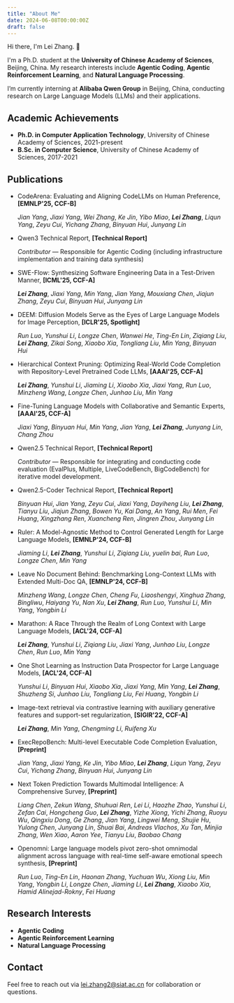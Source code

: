 ```yaml
---
title: "About Me"
date: 2024-06-08T00:00:00Z
draft: false
---
```


Hi there, I'm Lei Zhang. 👋

I'm a Ph.D. student at the **University of Chinese Academy of Sciences**, Beijing, China.
My research interests include **Agentic Coding**, **Agentic Reinforcement Learning**, and **Natural Language Processing**.

I’m currently interning at **Alibaba Qwen Group** in Beijing, China, conducting research on Large Language Models (LLMs) and their applications.

## Academic Achievements

- **Ph.D. in Computer Application Technology**, University of Chinese Academy of Sciences, 2021-present
- **B.Sc. in Computer Science**, University of Chinese Academy of Sciences, 2017-2021

## Publications
- CodeArena: Evaluating and Aligning CodeLLMs on Human Preference, **[EMNLP'25, CCF-B]**

    *Jian Yang*, *Jiaxi Yang*, *Wei Zhang*, *Ke Jin*, *Yibo Miao*, ***Lei Zhang***, *Liqun Yang*, *Zeyu Cui*, *Yichang Zhang*, *Binyuan Hui*, *Junyang Lin*

- Qwen3 Technical Report, **[Technical Report]**

    *Contributor* — Responsible for Agentic Coding (including infrastructure implementation and training data synthesis)

- SWE-Flow: Synthesizing Software Engineering Data in a Test-Driven Manner, **[ICML'25, CCF-A]** 

    ***Lei Zhang***, *Jiaxi Yang*, *Min Yang*, *Jian Yang*, *Mouxiang Chen*, *Jiajun Zhang*, *Zeyu Cui*, *Binyuan Hui*, *Junyang Lin*

- DEEM: Diffusion Models Serve as the Eyes of Large Language Models for Image Perception, **[ICLR'25, Spotlight]**

    *Run Luo*, *Yunshui Li*, *Longze Chen*, *Wanwei He*, *Ting-En Lin*, *Ziqiang Liu*, ***Lei Zhang***, *Zikai Song*, *Xiaobo Xia*, *Tongliang Liu*, *Min Yang*, *Binyuan Hui*

- Hierarchical Context Pruning: Optimizing Real-World Code Completion with Repository-Level Pretrained Code LLMs, **[AAAI'25, CCF-A]**

    ***Lei Zhang***, *Yunshui Li*, *Jiaming Li*, *Xiaobo Xia*, *Jiaxi Yang*, *Run Luo*, *Minzheng Wang*, *Longze Chen*, *Junhao Liu*, *Min Yang*

- Fine-Tuning Language Models with Collaborative and Semantic Experts, **[AAAI'25, CCF-A]**

    *Jiaxi Yang*, *Binyuan Hui*, *Min Yang*, *Jian Yang*, ***Lei Zhang***, *Junyang Lin*, *Chang Zhou*

- Qwen2.5 Technical Report, **[Technical Report]**

    *Contributor* — Responsible for integrating and conducting code evaluation (EvalPlus, Multiple, LiveCodeBench, BigCodeBench) for iterative model development.

- Qwen2.5-Coder Technical Report, **[Technical Report]**

    *Binyuan Hui*, *Jian Yang*, *Zeyu Cui*, *Jiaxi Yang*, *Dayiheng Liu*, ***Lei Zhang***, *Tianyu Liu*, *Jiajun Zhang*, *Bowen Yu*, *Kai Dang*, *An Yang*, *Rui Men*, *Fei Huang*, *Xingzhang Ren*, *Xuancheng Ren*, *Jingren Zhou*, *Junyang Lin*

- Ruler: A Model-Agnostic Method to Control Generated Length for Large Language Models, **[EMNLP'24, CCF-B]**

    *Jiaming Li*, ***Lei Zhang***, *Yunshui Li*, *Ziqiang Liu*, *yuelin bai*, *Run Luo*, *Longze Chen*, *Min Yang*

- Leave No Document Behind: Benchmarking Long-Context LLMs with Extended Multi-Doc QA, **[EMNLP'24, CCF-B]**

    *Minzheng Wang*, *Longze Chen*, *Cheng Fu*, *Liaoshengyi*, *Xinghua Zhang*, *Bingliwu*, *Haiyang Yu*, *Nan Xu*, ***Lei Zhang***, *Run Luo*, *Yunshui Li*, *Min Yang*, *Yongbin Li*

- Marathon: A Race Through the Realm of Long Context with Large Language Models, **[ACL'24, CCF-A]**

    ***Lei Zhang***, *Yunshui Li*, *Ziqiang Liu*, *Jiaxi Yang*, *Junhao Liu*, *Longze Chen*, *Run Luo*, *Min Yang*

- One Shot Learning as Instruction Data Prospector for Large Language Models, **[ACL'24, CCF-A]**

    *Yunshui Li*, *Binyuan Hui*, *Xiaobo Xia*, *Jiaxi Yang*, *Min Yang*, ***Lei Zhang***, *Shuzheng Si*, *Junhao Liu*, *Tongliang Liu*, *Fei Huang*, *Yongbin Li*

- Image-text retrieval via contrastive learning with auxiliary generative features and support-set regularization, **[SIGIR'22, CCF-A]**

    ***Lei Zhang***, *Min Yang*, *Chengming Li*, *Ruifeng Xu*

- ExecRepoBench: Multi-level Executable Code Completion Evaluation, **[Preprint]**

    *Jian Yang*, *Jiaxi Yang*, *Ke Jin*, *Yibo Miao*, ***Lei Zhang***, *Liqun Yang*, *Zeyu Cui*, *Yichang Zhang*, *Binyuan Hui*, *Junyang Lin*

- Next Token Prediction Towards Multimodal Intelligence: A Comprehensive Survey, **[Preprint]**

    *Liang Chen*, *Zekun Wang*, *Shuhuai Ren*, *Lei Li*, *Haozhe Zhao*, *Yunshui Li*, *Zefan Cai*, *Hongcheng Guo*, ***Lei Zhang***, *Yizhe Xiong*, *Yichi Zhang*, *Ruoyu Wu*, *Qingxiu Dong*, *Ge Zhang*, *Jian Yang*, *Lingwei Meng*, *Shujie Hu*, *Yulong Chen*, *Junyang Lin*, *Shuai Bai*, *Andreas Vlachos*, *Xu Tan*, *Minjia Zhang*, *Wen Xiao*, *Aaron Yee*, *Tianyu Liu*, *Baobao Chang*

- Openomni: Large language models pivot zero-shot omnimodal alignment across language with real-time self-aware emotional speech synthesis, **[Preprint]**

    *Run Luo*, *Ting-En Lin*, *Haonan Zhang*, *Yuchuan Wu*, *Xiong Liu*, *Min Yang*, *Yongbin Li*, *Longze Chen*, *Jiaming Li*, ***Lei Zhang***, *Xiaobo Xia*, *Hamid Alinejad-Rokny*, *Fei Huang*

## Research Interests

- **Agentic Coding**
- **Agentic Reinforcement Learning**
- **Natural Language Processing**

## Contact

Feel free to reach out via [lei.zhang2@siat.ac.cn](mailto:lei.zhang2@siat.ac.cn) for collaboration or questions. 